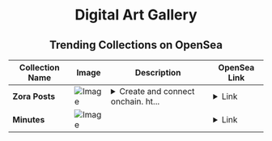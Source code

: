 <div align="center">

# Digital Art Gallery

## Trending Collections on OpenSea

| Collection Name                       | Image                                                                                     | Description                       | OpenSea Link                                                                                          |
|---------------------------------------|-------------------------------------------------------------------------------------------|-----------------------------------|--------------------------------------------------------------------------------------------------------|
| **Zora Posts** | ![Image](https://i.seadn.io/s/raw/files/ea4658f1d4aee058388d60af4881672e.jpg?w=500&auto=format?w=200&auto=format) | <details><summary>Create and connect onchain. ht...</summary>Create and connect onchain. https://zora.co</details> | <details><summary>Link</summary>[Zora Posts](https://opensea.io/collection/zora-posts-23862)</details> |
| **Minutes** | ![Image](https://i.seadn.io/s/raw/files/5fbb04c8040e35a7452d6351327ae24d.jpg?w=500&auto=format?w=200&auto=format) |  | <details><summary>Link</summary>[Minutes](https://opensea.io/collection/minutes-15)</details> |

</div>
